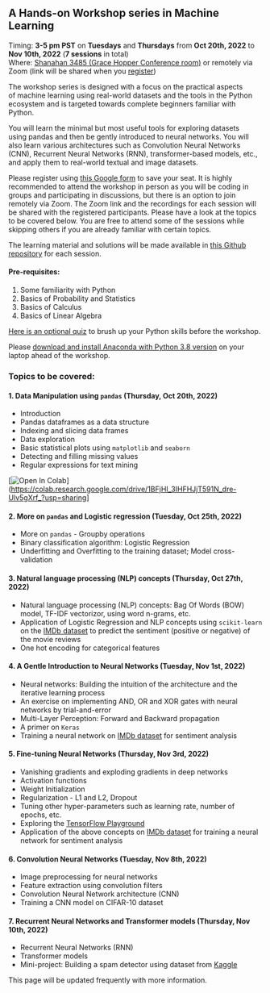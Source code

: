 ## A Hands-on Workshop series in Machine Learning 
Timing: **3-5 pm PST** on **Tuesdays** and **Thursdays** from **Oct 20th, 2022** to **Nov 10th, 2022** (**7 sessions** in total)  
Where: [Shanahan 3485 (Grace Hopper Conference room)](https://www.hmc.edu/facilities-maintenance/wp-content/uploads/sites/17/2014/01/shanahan-center-classroom-locations.pdf) or remotely via Zoom (link will be shared when you [register](https://forms.gle/5nrYjUQQt1q1Dgo67))

The workshop series is designed with a focus on the practical aspects of machine learning using real-world datasets and the tools in the Python ecosystem and is targeted towards complete beginners familiar with Python. 

You will learn the minimal but most useful tools for exploring datasets using pandas and then be gently introduced to neural networks. You will also learn various architectures such as Convolution Neural Networks (CNN), Recurrent Neural Networks (RNN), transformer-based models, etc., and apply them to real-world textual and image datasets.
 
 
Please register using [this Google form](https://forms.gle/5nrYjUQQt1q1Dgo67) to save your seat. It is highly recommended to attend the workshop in person as you will be coding in groups and participating in discussions, but there is an option to join remotely via Zoom. The Zoom link and the recordings for each session will be shared with the registered participants. Please have a look at the topics to be covered below. You are free to attend some of the sessions while skipping others if you are already familiar with certain topics.

The learning material and solutions will be made available in [this Github repository](https://github.com/AashitaK/A-Hands-On-Workshop-In-Machine-Learning) for each session.

#### Pre-requisites:
1. Some familiarity with Python
2. Basics of Probability and Statistics
3. Basics of Calculus
4. Basics of Linear Algebra

[Here is an optional quiz](https://forms.gle/k3sidBtcAikQziQU7) to brush up your Python skills before the workshop.

Please [download and install Anaconda with Python 3.8 version](https://www.anaconda.com/products/individual#Downloads) on your laptop ahead of the workshop.  

### Topics to be covered:  

#### 1. Data Manipulation using `pandas` (Thursday, Oct 20th, 2022)
* Introduction
* Pandas dataframes as a data structure
* Indexing and slicing data frames
* Data exploration 
* Basic statistical plots using `matplotlib` and `seaborn`
* Detecting and filling missing values
* Regular expressions for text mining

[![Open In Colab](https://colab.research.google.com/assets/colab-badge.svg)](https://colab.research.google.com/drive/1BFjHI_3IHFHJjT591N_dre-Ulv5gXrf_?usp=sharing]


#### 2. More on `pandas` and Logistic regression (Tuesday, Oct 25th, 2022)
* More on `pandas` - Groupby operations
* Binary classification algorithm: Logistic Regression
* Underfitting and Overfitting to the training dataset; Model cross-validation

#### 3. Natural language processing (NLP) concepts (Thursday, Oct 27th, 2022)
* Natural language processing (NLP) concepts: Bag Of Words (BOW) model, TF-IDF vectorizor, using word n-grams, etc.
* Application of Logistic Regression and NLP concepts using `scikit-learn` on the [IMDb dataset](https://www.kaggle.com/lakshmi25npathi/imdb-dataset-of-50k-movie-reviews) to predict the sentiment (positive or negative) of the movie reviews
* One hot encoding for categorical features

#### 4. A Gentle Introduction to Neural Networks (Tuesday, Nov 1st, 2022)
* Neural networks: Building the intuition of the architecture and the iterative learning process  
* An exercise on implementing AND, OR and XOR gates with neural networks by trial-and-error
* Multi-Layer Perception: Forward and Backward propagation
* A primer on `Keras`
* Training a neural network on [IMDb dataset](https://www.kaggle.com/lakshmi25npathi/imdb-dataset-of-50k-movie-reviews) for sentiment analysis
 
#### 5. Fine-tuning Neural Networks (Thursday, Nov 3rd, 2022)
* Vanishing gradients and exploding gradients in deep networks
* Activation functions 
* Weight Initialization
* Regularization - L1 and L2, Dropout
* Tuning other hyper-parameters such as learning rate, number of epochs, etc.
* Exploring the [TensorFlow Playground](https://playground.tensorflow.org/)
* Application of the above concepts on [IMDb dataset](https://www.kaggle.com/lakshmi25npathi/imdb-dataset-of-50k-movie-reviews) for training a neural network for sentiment analysis

#### 6. Convolution Neural Networks (Tuesday, Nov 8th, 2022)
* Image preprocessing for neural networks
* Feature extraction using convolution filters
* Convolution Neural Network architecture (CNN)
* Training a CNN model on CIFAR-10 dataset

#### 7. Recurrent Neural Networks and Transformer models (Thursday, Nov 10th, 2022)
* Recurrent Neural Networks (RNN)
* Transformer models
* Mini-project: Building a spam detector using dataset from [Kaggle](https://www.kaggle.com)

This page will be updated frequently with more information.
